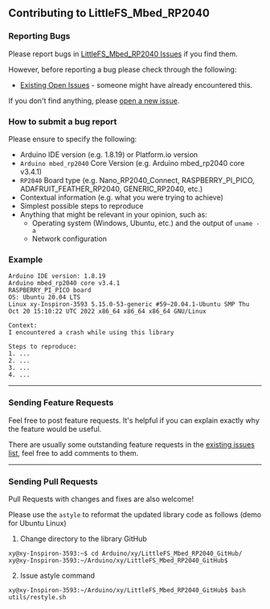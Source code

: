 ## Contributing to LittleFS_Mbed_RP2040

### Reporting Bugs

Please report bugs in [LittleFS_Mbed_RP2040 Issues](https://github.com/khoih-prog/LittleFS_Mbed_RP2040/issues) if you find them.

However, before reporting a bug please check through the following:

* [Existing Open Issues](https://github.com/khoih-prog/LittleFS_Mbed_RP2040/issues) - someone might have already encountered this.

If you don't find anything, please [open a new issue](https://github.com/khoih-prog/LittleFS_Mbed_RP2040/issues/new).

### How to submit a bug report

Please ensure to specify the following:

* Arduino IDE version (e.g. 1.8.19) or Platform.io version
* `Arduino mbed_rp2040` Core Version (e.g. Arduino mbed_rp2040 core v3.4.1)
* `RP2040` Board type (e.g. Nano_RP2040_Connect, RASPBERRY_PI_PICO, ADAFRUIT_FEATHER_RP2040, GENERIC_RP2040, etc.)
* Contextual information (e.g. what you were trying to achieve)
* Simplest possible steps to reproduce
* Anything that might be relevant in your opinion, such as:
  * Operating system (Windows, Ubuntu, etc.) and the output of `uname -a`
  * Network configuration


### Example

```
Arduino IDE version: 1.8.19
Arduino mbed_rp2040 core v3.4.1
RASPBERRY_PI_PICO board
OS: Ubuntu 20.04 LTS
Linux xy-Inspiron-3593 5.15.0-53-generic #59~20.04.1-Ubuntu SMP Thu Oct 20 15:10:22 UTC 2022 x86_64 x86_64 x86_64 GNU/Linux

Context:
I encountered a crash while using this library

Steps to reproduce:
1. ...
2. ...
3. ...
4. ...
```

---

### Sending Feature Requests

Feel free to post feature requests. It's helpful if you can explain exactly why the feature would be useful.

There are usually some outstanding feature requests in the [existing issues list](https://github.com/khoih-prog/LittleFS_Mbed_RP2040/issues?q=is%3Aopen+is%3Aissue+label%3Aenhancement), feel free to add comments to them.

---

### Sending Pull Requests

Pull Requests with changes and fixes are also welcome!

Please use the `astyle` to reformat the updated library code as follows (demo for Ubuntu Linux)

1. Change directory to the library GitHub

```
xy@xy-Inspiron-3593:~$ cd Arduino/xy/LittleFS_Mbed_RP2040_GitHub/
xy@xy-Inspiron-3593:~/Arduino/xy/LittleFS_Mbed_RP2040_GitHub$
```

2. Issue astyle command

```
xy@xy-Inspiron-3593:~/Arduino/xy/LittleFS_Mbed_RP2040_GitHub$ bash utils/restyle.sh
```


